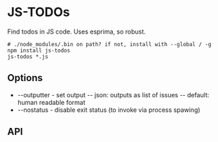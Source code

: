 # JS-TODOs

Find todos in JS code. Uses esprima, so robust.

```
# ./node_modules/.bin on path? if not, install with --global / -g
npm install js-todos
js-todos *.js
```

## Options

- --outputter - set output
-- json: outputs as list of issues
-- default: human readable format
- --nostatus - disable exit status (to invoke via process spawing)

## API


